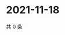 # 2021-11-18

共 0 条

<!-- BEGIN WEIBO -->
<!-- 最后更新时间 Thu Nov 18 2021 02:13:50 GMT+0800 (China Standard Time) -->

<!-- END WEIBO -->
